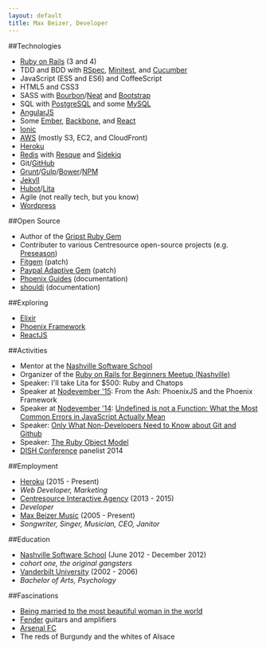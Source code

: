 ```yaml
---
layout: default
title: Max Beizer, Developer
---
```


##Technologies
* [Ruby on Rails](http://rubyonrails.org/) (3 and 4)
* TDD and BDD with [RSpec](http://rspec.info/), [Minitest](https://github.com/seattlerb/minitest), and [Cucumber](http://cukes.info/)
* JavaScript (ES5 and ES6) and CoffeeScript
* HTML5 and CSS3
* SASS with [Bourbon](http://bourbon.io)/[Neat](http://neat.bourbon.io) and [Bootstrap](http://getbootstrap.com)
* SQL with [PostgreSQL](http://www.postgresql.org/) and some [MySQL](http://www.mysql.com/)
* [AngularJS](https://angularjs.org/)
* Some [Ember](http://emberjs.com/), [Backbone](http://backbonejs.org/), and [React](https://facebook.github.io/react/)
* [Ionic](http://ionicframework.com/)
* [AWS](http://aws.amazon.com/) (mostly S3, EC2, and CloudFront)
* [Heroku](https://www.heroku.com/)
* [Redis](http://redis.io/) with [Resque](http://resquework.org/) and [Sidekiq](http://sidekiq.org/)
* Git/[GitHub](https://github.com/maxbeizer)
* [Grunt](http://gruntjs.com/)/[Gulp](http://gulpjs.com/)/[Bower](http://bower.io/)/[NPM](https://www.npmjs.com/)
* [Jekyll](http://jekyllrb.com/)
* [Hubot](https://hubot.github.com/)/[Lita](https://lita.io)
* Agile (not really tech, but you know)
* [Wordpress](https://wordpress.com/)

##Open Source
* Author of the [Gripst Ruby Gem](http://maxbeizer.com/gripst/)
* Contributer to various Centresource open-source projects (e.g. [Preseason](https://github.com/centresource/preseason))
* [Fitgem](https://github.com/whazzmaster/fitgem/commit/6596fb53d075ac1af8f2efa1ee2e5831f38983d7) (patch)
* [Paypal Adaptive Gem](https://github.com/tc/paypal_adaptive/commit/a2d132ae7d401c6211cc678455f0b40865b8056c) (patch)
* [Phoenix Guides](https://github.com/phoenixframework/phoenix_guides/pull/386) (documentation)
* [shouldi](https://github.com/batate/shouldi/pull/24) (documentation)

##Exploring
* [Elixir](http://elixir-lang.org/)
* [Phoenix Framework](http://www.phoenixframework.org/)
* [ReactJS](https://facebook.github.io/react/)

##Activities
* Mentor at the [Nashville Software School](http://www.nashvillesoftwareschool.com)
* Organizer of the [Ruby on Rails for Beginners Meetup (Nashville)](http://www.meetup.com/nashvillerails-beginners/)
* Speaker: I'll take Lita for $500: Ruby and Chatops
* Speaker at [Nodevember '15](http://nodevember.org/): From the Ash: PhoenixJS and the Phoenix Framework
* Speaker at [Nodevember '14](http://nodevember.org/): [Undefined is not a Function: What the Most Common Errors in JavaScript Actually Mean](http://maxbeizer.com/undefined-is-not-a-function)
* Speaker: [Only What Non-Developers Need to Know about Git and Github](http://www.slideshare.net/mbeizer/git-and-github-31529718)
* Speaker: [The Ruby Object Model](http://www.slideshare.net/mbeizer/ruby-object-model-23413809)
* [DISH Conference](http://www.dishconference.com/) panelist 2014

##Employment
*   [Heroku](http://www.heroku.com) (2015 - Present)
  * *Web Developer, Marketing*
*   [Centresource Interactive Agency](http://www.centresource.com) (2013 - 2015)
  * *Developer*
*  [Max Beizer Music](https://play.spotify.com/artist/0iXjTImnrgwAb0dyAtNDh8?play=true&utm_source=open.spotify.com&utm_medium=open) (2005 - Present)
  * *Songwriter, Singer, Musician, CEO, Janitor*

##Education
*  [Nashville Software School](http://www.nashvillesoftwareschool.com) (June 2012 - December 2012)
  * *cohort one, the original gangsters*
*  [Vanderbilt University](http://www.vanderbilt.edu) (2002 - 2006)
  * *Bachelor of Arts, Psychology*

##Fascinations
* [Being married to the most beautiful woman in the world](http://tamaraandmax.com)
* [Fender](http://www.fender.com/) guitars and amplifiers
* [Arsenal FC](http://www.arsenal.com)
* The reds of Burgundy and the whites of Alsace
